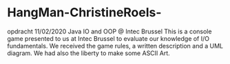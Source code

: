 # HangMan-ChristineRoels-
opdracht 11/02/2020 Java IO and OOP @ Intec Brussel
This is a console game presented to us at Intec Brussel to evaluate our knowledge of I/O fundamentals. 
We received the game rules, a written description and a UML diagram. 
We had also the liberty to make some ASCII Art.

